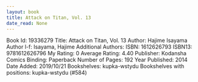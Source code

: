 ```yaml
---
layout: book
title: Attack on Titan, Vol. 13
date_read: None
---
```


Book Id: 19336279
Title: Attack on Titan, Vol. 13
Author: Hajime Isayama
Author l-f: Isayama, Hajime
Additional Authors: 
ISBN: 1612626793
ISBN13: 9781612626796
My Rating: 0
Average Rating: 4.40
Publisher: Kodansha Comics
Binding: Paperback
Number of Pages: 192
Year Published: 2014
Date Added: 2019/10/21
Bookshelves: kupka-wstydu
Bookshelves with positions: kupka-wstydu (#584)

